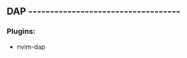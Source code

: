 ## DAP -----------------------------------

### Plugins:

- nvim-dap [](https://github.com/mfussenegger/nvim-dap)
